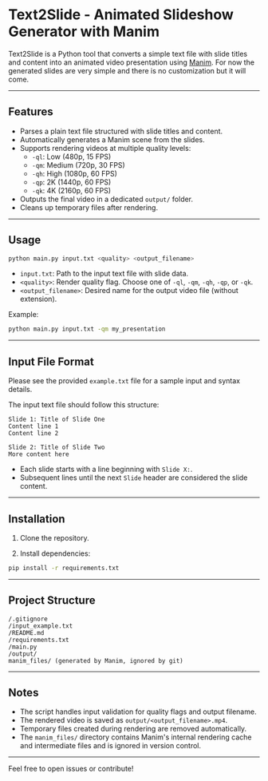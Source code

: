 # Text2Slide - Animated Slideshow Generator with Manim

Text2Slide is a Python tool that converts a simple text file with slide titles and content into an animated video presentation using [Manim](https://www.manim.community/).
For now the generated slides are very simple and there is no customization but it will come.

---

## Features

- Parses a plain text file structured with slide titles and content.
- Automatically generates a Manim scene from the slides.
- Supports rendering videos at multiple quality levels:  
  - `-ql`: Low (480p, 15 FPS)  
  - `-qm`: Medium (720p, 30 FPS)  
  - `-qh`: High (1080p, 60 FPS)  
  - `-qp`: 2K (1440p, 60 FPS)  
  - `-qk`: 4K (2160p, 60 FPS)
- Outputs the final video in a dedicated `output/` folder.
- Cleans up temporary files after rendering.

---

## Usage

```bash
python main.py input.txt <quality> <output_filename>
````

* `input.txt`: Path to the input text file with slide data.
* `<quality>`: Render quality flag. Choose one of `-ql`, `-qm`, `-qh`, `-qp`, or `-qk`.
* `<output_filename>`: Desired name for the output video file (without extension).

Example:

```bash
python main.py input.txt -qm my_presentation
```

---

## Input File Format

Please see the provided `example.txt` file for a sample input and syntax details.

The input text file should follow this structure:

```
Slide 1: Title of Slide One
Content line 1
Content line 2

Slide 2: Title of Slide Two
More content here
```

* Each slide starts with a line beginning with `Slide X:`.
* Subsequent lines until the next `Slide` header are considered the slide content.

---

## Installation

1. Clone the repository.

2. Install dependencies:

```bash
pip install -r requirements.txt
```

---

## Project Structure

```
/.gitignore
/input_example.txt
/README.md
/requirements.txt
/main.py
/output/
manim_files/ (generated by Manim, ignored by git)
```

---

## Notes

* The script handles input validation for quality flags and output filename.
* The rendered video is saved as `output/<output_filename>.mp4`.
* Temporary files created during rendering are removed automatically.
* The `manim_files/` directory contains Manim's internal rendering cache and intermediate files and is ignored in version control.

---

Feel free to open issues or contribute!
